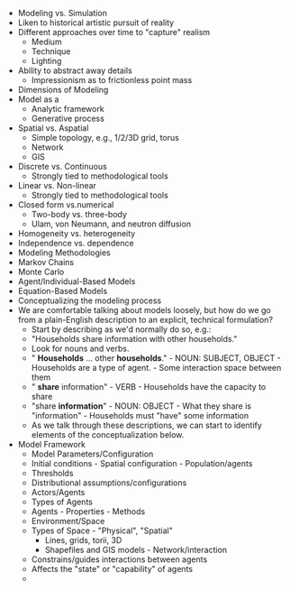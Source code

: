 -  Modeling vs. Simulation
  - Liken to historical artistic pursuit of reality
  - Different approaches over time to "capture" realism
    -  Medium
    -  Technique
    -  Lighting
  - Ability to abstract away details
    -  Impressionism as to frictionless point mass
-  Dimensions of Modeling
  - Model as a
    -  Analytic framework
    -  Generative process
  - Spatial vs. Aspatial
    -  Simple topology, e.g., 1/2/3D grid, torus
    -  Network
    -  GIS
  - Discrete vs. Continuous
    -  Strongly tied to methodological tools
  - Linear vs. Non-linear
    -  Strongly tied to methodological tools
  - Closed form vs.numerical
    -  Two-body vs. three-body
    -  Ulam, von Neumann, and neutron diffusion
  - Homogeneity vs. heterogeneity
  - Independence vs. dependence
-  Modeling Methodologies
  - Markov Chains
  - Monte Carlo
  - Agent/Individual-Based Models
  - Equation-Based Models
-  Conceptualizing the modeling process
  - We are comfortable talking about models loosely, but how do we go from a plain-English description to an explicit, technical formulation?
    -  Start by describing as we'd normally do so, e.g.:
      -  "Households share information with other households."
    -  Look for nouns and verbs.
      -  " **Households** … other **households**."
        - NOUN: SUBJECT, OBJECT
        - Households are a type of agent.
        - Some interaction space between them
      -  " **share** information"
        - VERB
        - Households have the capacity to share
      -  "share **information**"
        - NOUN: OBJECT
        - What they share is "information"
        - Households must "have" some information
    -  As we talk through these descriptions, we can start to identify elements of the conceptualization below.
  - Model Framework
    -  Model Parameters/Configuration
      -  Initial conditions
        - Spatial configuration
        - Population/agents
      -  Thresholds
      -  Distributional assumptions/configurations
    -  Actors/Agents
      -  Types of Agents
      -  Agents
        - Properties
        - Methods
    -  Environment/Space
      -  Types of Space
        - "Physical", "Spatial"
          -  Lines, grids, torii, 3D
          -  Shapefiles and GIS models
        - Network/interaction
      -  Constrains/guides interactions between agents
      -  Affects the "state" or "capability" of agents
    -  

